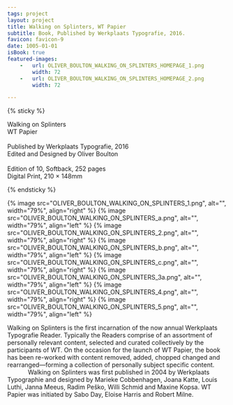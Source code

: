 ```yaml
---
tags: project
layout: project
title: Walking on Splinters, WT Papier
subtitle: Book, Published by Werkplaats Typografie, 2016.
favicon: favicon-9
date: 1005-01-01
isBook: true
featured-images: 
    -   url: OLIVER_BOULTON_WALKING_ON_SPLINTERS_HOMEPAGE_1.png
        width: 72
    -   url: OLIVER_BOULTON_WALKING_ON_SPLINTERS_HOMEPAGE_2.png
        width: 72

---
```


{% sticky %}

Walking on Splinters<br>
WT Papier<br>
<br>
Published by Werkplaats Typografie, 2016<br> 
Edited and Designed by Oliver Boulton<br>
<br>
Edition of 10, Softback, 252 pages<br>
Digital Print, 210 × 148mm

{% endsticky %}


{% image src="OLIVER_BOULTON_WALKING_ON_SPLINTERS_1.png",  alt="", width="79%",   align="right" %}
{% image src="OLIVER_BOULTON_WALKING_ON_SPLINTERS_a.png", alt="", width="79%",   align="left" %}
{% image src="OLIVER_BOULTON_WALKING_ON_SPLINTERS_2.png", alt="", width="79%",   align="right" %}
{% image src="OLIVER_BOULTON_WALKING_ON_SPLINTERS_b.png", alt="", width="79%",   align="left" %}
{% image src="OLIVER_BOULTON_WALKING_ON_SPLINTERS_c.png", alt="", width="79%",   align="right" %}
{% image src="OLIVER_BOULTON_WALKING_ON_SPLINTERS_3a.png", alt="", width="79%",   align="left" %}
{% image src="OLIVER_BOULTON_WALKING_ON_SPLINTERS_4.png",  alt="", width="79%",   align="right" %}
{% image src="OLIVER_BOULTON_WALKING_ON_SPLINTERS_5.png", alt="", width="79%",    align="left" %}  


Walking on Splinters is the first incarnation of the now annual Werkplaats Typografie Reader. Typically the Readers comprise of an assortment of personally relevant content, selected and curated collectively by the participants of WT. On the occasion for the launch of WT Papier, the book has been re-worked with content removed, added, chopped changed and rearranged—forming a collection of personally subject specific content. 
<br/>
&nbsp;&nbsp;&nbsp;&nbsp;&nbsp;&nbsp;&nbsp;&nbsp;&nbsp;&nbsp;&nbsp;&nbsp;Walking on Splinters was first published in 2004 by Werkplaats Typographie and designed by Marieke Cobbenhagen, Joana Katte, Louis Luthi, Janna Meeus, Radim Peško, Willi Schmid and Maxine Kopsa. WT Papier was initiated by Sabo Day, Eloise Harris and Robert Milne.
